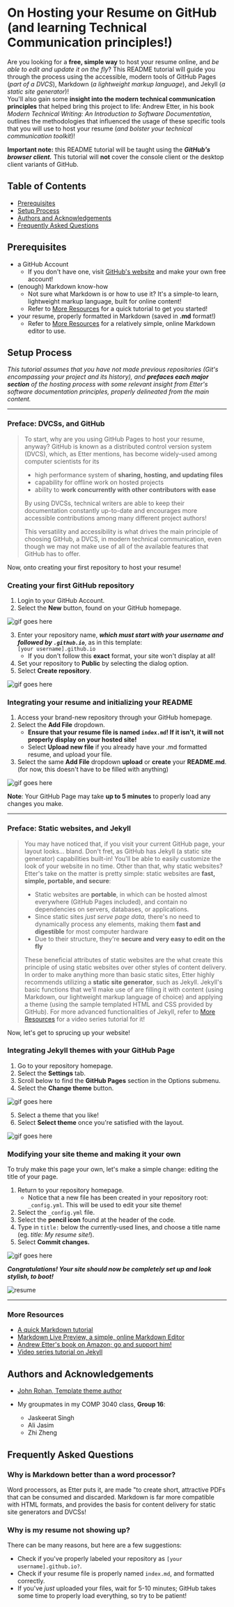 # On Hosting your Resume on GitHub (and learning Technical Communication principles!)

Are you looking for a **free, simple way** to host your resume online, and *be able to edit and update it on the fly*? This README tutorial will guide you through the process using the accessible, modern tools of GitHub Pages (*part of a DVCS*), Markdown (*a lightweight markup language*), and Jekyll (*a static site generator*)!  
You'll also gain some **insight into the modern technical communication principles** that helped bring this project to life: Andrew Etter, in his book *Modern Technical Writing: An Introduction to Software Documentation*, outlines the methodologies that influenced the usage of these specific tools that you will use to host your resume (*and bolster your technical communication toolkit*)! 

**Important note:** this README tutorial will be taught using the ***GitHub's browser client.*** This tutorial will **not** cover the console client or the desktop client variants of GitHub.

## Table of Contents
* [Prerequisites](#prerequisites)
* [Setup Process](#setup-process)
* [Authors and Acknowledgements](#authors-and-acknowledgements)
* [Frequently Asked Questions](#frequently-asked-questions)

## Prerequisites

* a GitHub Account
    * If you don't have one, visit [GitHub's website](https://github.com/) and make your own free account!
* (enough) Markdown know-how
    * Not sure what Markdown is or how to use it? It's a simple-to learn, lightweight markup language, built for online content!
    * Refer to [More Resources](#more-resources) for a quick tutorial to get you started!
* your resume, properly formatted in Markdown (saved in **.md** format!)
    * Refer to [More Resources](#more-resources) for a relatively simple, online Markdown editor to use.

## Setup Process
*This tutorial assumes that you have not made previous repositories (Git's encompassing your project and its history), and **prefaces each major section** of the hosting process with some relevant insight from Etter's software documentation principles, properly delineated from the main content.*

---

### Preface: DVCSs, and GitHub
> To start, why are you using GitHub Pages to host your resume, anyway? GitHub is known as a distributed control version system (DVCS), which, as Etter mentions, has become widely-used among computer scientists for its 
> * high performance system of **sharing, hosting, and updating files**
> * capability for offline work on hosted projects 
> * ability to **work concurrently with other contributors with ease**
>
> By using DVCSs, technical writers are able to keep their documentation constantly up-to-date and encourages more accessible contributions among many different project authors! 
>
>This versatility and accessibility is what drives the main principle of choosing GitHub, a DVCS, in modern technical communication, even though we may not make use of all of the available features that GitHub has to offer. 

Now, onto creating your first repository to host your resume!


### Creating your first GitHub repository
1. Login to your GitHub Account.
2. Select the **New** button, found on your GitHub homepage. 

![gif goes here]() 

3. Enter your repository name, ***which must start with your username and followed by `.github.io`***, as in this template:  
    `[your username].github.io`  
    * If you don't follow this **exact** format, your site won't display at all!
4. Set your repository to **Public** by selecting the dialog option.
5. Select **Create repository**.

![gif goes here]() 


### Integrating your resume and initializing your README
1. Access your brand-new repository through your GitHub homepage.
2. Select the **Add File** dropdown.
    * **Ensure that your resume file is named `index.md`! If it isn't, it will not properly display on your hosted site!**
    * Select **Upload new file** if you already have your .md formatted resume, and upload your file.
3. Select the same **Add File** dropdown **upload** or **create** your **README.md**. (for now, this doesn't have to be filled with anything)

![gif goes here]() 

**Note**: Your GitHub Page may take **up to 5 minutes** to properly load any changes you make. 


---

### Preface: Static websites, and Jekyll
> You may have noticed that, if you visit your current GitHub page, your layout looks... bland. Don't fret, as GitHub has Jekyll (a static site generator) capabilities built-in! You'll be able to easily customize the look of your website in no time.
>Other than that, why static websites? Etter's take on the matter is pretty simple: static websites are **fast, simple, portable, and secure**: 
> * Static websites are **portable**, in which can be hosted almost everywhere (GitHub Pages included), and contain no dependencies on servers, databases, or applications. 
> * Since static sites *just serve page data,* there's no need to dynamically process any elements, making them **fast and digestible** for most computer hardware
> * Due to their structure, they're **secure and very easy to edit on the fly**
>
> These beneficial attributes of static websites are the what create this principle of using static websites over other styles of content delivery. In order to make anything more than basic static sites, Etter highly recommends utilizing a **static site generator**, such as Jekyll. Jekyll's basic functions that we'll make use of are filling it with content (using Markdown, our lightweight markup language of choice) and applying a theme (using the sample templated HTML and CSS provided by GitHub). For more advanced functionalities of Jekyll, refer to [More Resources](#more-resources) for a video series tutorial for it!

Now, let's get to sprucing up your website!


### Integrating Jekyll themes with your GitHub Page
1. Go to your repository homepage.
2. Select the **Settings** tab.
3. Scroll below to find the **GitHub Pages** section in the Options submenu.
4. Select the **Change theme** button.

![gif goes here]() 

5. Select a theme that you like!
6. Select **Select theme** once you're satisfied with the layout.

![gif goes here]() 

### Modifying your site theme and making it your own
To truly make this page your own, let's make a simple change: editing the title of your page.
1. Return to your repository homepage.
   * Notice that a new file has been created in your repository root: `_config.yml`. This will be used to edit your site theme!
2. Select the `_config.yml` file.
3. Select the **pencil icon** found at the header of the code.
4. Type in `title:` below the currently-used lines, and choose a title name (eg. *title: My resume site!*).
5. Select **Commit changes.**

![gif goes here]() 

***Congratulations! Your site should now be completely set up and look stylish, to boot!***

![resume](https://github.com/Neppington/neppington.github.io/blob/main/resume.gif)

---

### More Resources
* [A quick Markdown tutorial](https://markdowntutorial.com)
* [Markdown Live Preview, a simple, online Markdown Editor](https://markdownlivepreview.com/)
* [Andrew Etter's book on Amazon; go and support him!](https://www.amazon.ca/Modern-Technical-Writing-Introduction-Documentation-ebook/dp/B01A2QL9SS)
* [Video series tutorial on Jekyll](https://www.youtube.com/playlist?list=PLLAZ4kZ9dFpOPV5C5Ay0pHaa0RJFhcmcB)

## Authors and Acknowledgements
* [John Rohan, Template theme author](https://twitter.com/jonrohan/)

* My groupmates in my COMP 3040 class, **Group 16**:
   * Jaskeerat Singh
   * Ali Jasim
   * Zhi Zheng

## Frequently Asked Questions

### Why is Markdown better than a word processor?
Word processors, as Etter puts it, are made "to create short, attractive PDFs that can be consumed and discarded. Markdown is far more compatible with HTML formats, and provides the basis for content delivery for static site generators and DVCSs! 
### Why is my resume not showing up?
There can be many reasons, but here are a few suggestions:
   * Check if you've properly labeled your repository as `[your username].github.io?`.
   * Check if your resume file is properly named `index.md`, and formatted correctly.
   * If you've *just* uploaded your files, wait for 5-10 minutes; GitHub takes some time to properly load everything, so try to be patient!
